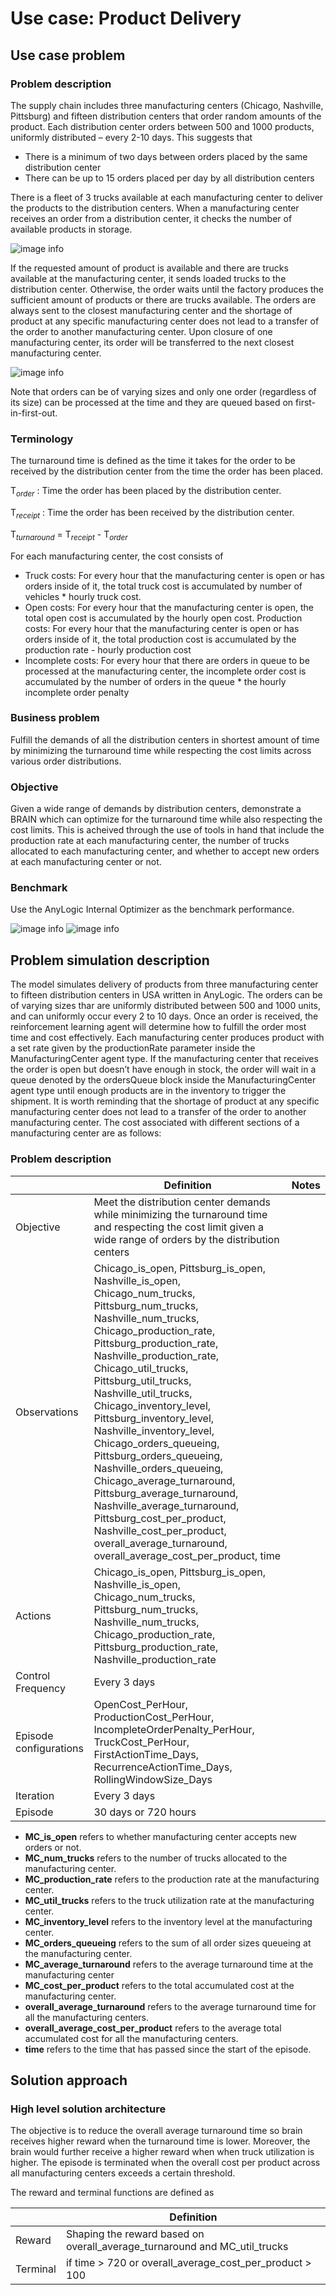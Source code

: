 # Use case: Product Delivery

## Use case problem

### Problem description

The supply chain includes three manufacturing centers (Chicago, Nashville, Pittsburg) and fifteen distribution centers that order random amounts of the product. Each distribution center orders between 500 and 1000 products, uniformly distributed – every 2-10 days. This suggests that

- There is a minimum of two days between orders placed by the same distribution center
- There can be up to 15 orders placed per day by all distribution centers

There is a fleet of 3 trucks available at each manufacturing center to deliver the products to the distribution centers. When a manufacturing center receives an order from a distribution center, it checks the number of available products in storage.

![image info](/Images/scenario.png)

If the requested amount of product is available and there are trucks available at the manufacturing center, it sends loaded trucks to the distribution center. Otherwise, the order waits until the factory produces the sufficient amount of products or there are trucks available. The orders are always sent to the closest manufacturing center and the shortage of product at any specific manufacturing center does not lead to a transfer of the order to another manufacturing center. Upon closure of one manufacturing center, its order will be transferred to the next closest manufacturing center.

![image info](/Images/order-distribution.png)


Note that orders can be of varying sizes and only one order (regardless of its size) can be processed at the time and they are queued based on first-in-first-out.

### Terminology

The turnaround time is defined as the time it takes for the order to be received by the distribution center from the time the order has been placed.

T<sub><em>order</em></sub> : Time the order has been placed by the distribution center.

T<sub><em>receipt</em></sub> : Time the order has been received by the distribution center.

T<sub><em>turnaround</em></sub>  = T<sub><em>receipt</em></sub> - T<sub><em>order</em></sub>

For each manufacturing center, the cost consists of
- Truck costs: For every hour that the manufacturing center is open or has orders inside of it, the total truck cost is accumulated by number of vehicles * hourly truck cost.
- Open costs: For every hour that the manufacturing center is open, the total open cost is accumulated by the hourly open cost.
Production costs: For every hour that the manufacturing center is open or has orders inside of it, the total production cost is accumulated by the production rate - hourly production cost
- Incomplete costs: For every hour that there are orders in queue to be processed at the manufacturing center, the incomplete order cost is accumulated by the number of orders in the queue * the hourly incomplete order penalty

### Business problem

Fulfill the demands of all the distribution centers in shortest amount of time by minimizing the turnaround time while respecting the cost limits across various order distributions.

### Objective

Given a wide range of demands by distribution centers, demonstrate a BRAIN which can optimize for the turnaround time while also respecting the cost limits. This is acheived through the use of tools in hand that include the production rate at each manufacturing center, the number of trucks allocated to each manufacturing center, and whether to accept new orders at each manufacturing center or not.

### Benchmark

Use the AnyLogic Internal Optimizer as the benchmark performance.

![image info](/Images/benchmark-1.png)
![image info](/Images/benchmark-2.png)

## Problem simulation description

The model simulates delivery of products from three manufacturing center to fifteen distribution centers in USA written in AnyLogic. The orders can be of varying sizes thar are uniformly distributed between 500 and 1000 units, and can uniformly occur every 2 to 10 days. Once an order is received, the reinforcement learning agent will determine how to fulfill the order most time and cost effectively. Each manufacturing center produces product with a set rate given by the productionRate parameter inside the ManufacturingCenter agent type. If the manufacturing center that receives the order is open but doesn’t have enough in stock, the order will wait in a queue denoted by the ordersQueue block inside the ManufacturingCenter agent type until enough products are in the inventory to trigger the shipment. It is worth reminding that the shortage of product at any specific manufacturing center does not lead to a transfer of the order to another manufacturing center. The cost associated with different sections of a manufacturing center are as follows:


### Problem description

|                        | Definition                                                   | Notes |
| ---------------------- | ------------------------------------------------------------ | ----- |
| Objective              |  Meet the distribution center demands while minimizing the turnaround time and respecting the cost limit given a wide range of orders by the distribution centers | |
| Observations           |  Chicago_is_open, Pittsburg_is_open, Nashville_is_open, Chicago_num_trucks, Pittsburg_num_trucks, Nashville_num_trucks, Chicago_production_rate, Pittsburg_production_rate, Nashville_production_rate, Chicago_util_trucks, Pittsburg_util_trucks, Nashville_util_trucks, Chicago_inventory_level, Pittsburg_inventory_level, Nashville_inventory_level, Chicago_orders_queueing, Pittsburg_orders_queueing, Nashville_orders_queueing, Chicago_average_turnaround, Pittsburg_average_turnaround, Nashville_average_turnaround, Pittsburg_cost_per_product, Nashville_cost_per_product, overall_average_turnaround, overall_average_cost_per_product, time | |
| Actions                | Chicago_is_open, Pittsburg_is_open, Nashville_is_open, Chicago_num_trucks, Pittsburg_num_trucks, Nashville_num_trucks, Chicago_production_rate, Pittsburg_production_rate, Nashville_production_rate | |
| Control Frequency      | Every 3 days | |
| Episode configurations | OpenCost_PerHour, ProductionCost_PerHour, IncompleteOrderPenalty_PerHour, TruckCost_PerHour, FirstActionTime_Days, RecurrenceActionTime_Days, RollingWindowSize_Days | |
| Iteration              | Every 3 days | |
| Episode                | 30 days or 720 hours

* **MC_is_open** refers to whether manufacturing center accepts new orders or not.
* **MC_num_trucks** refers to the number of trucks allocated to the manufacturing center.
* **MC_production_rate** refers to the production rate at the manufacturing center.
* **MC_util_trucks** refers to the truck utilization rate at the manufacturing center.
* **MC_inventory_level** refers to the inventory level at the manufacturing center.
* **MC_orders_queueing** refers to the sum of all order sizes queueing at the manufacturing center.
* **MC_average_turnaround** refers to the average turnaround time at the manufacturing center
* **MC_cost_per_product** refers to the total accumulated cost at the manufacturing center.
* **overall_average_turnaround** refers to the average turnaround time for all the manufacturing centers.
* **overall_average_cost_per_product** refers to the average total accumulated cost for all the manufacturing centers.
* **time** refers to the time that has passed since the start of the episode.

## Solution approach

### High level solution architecture

The objective is to reduce the overall average turnaround time so brain receives higher reward when the turnaround time is lower. Moreover, the brain would further receive a higher reward when when truck utilization is higher. The episode is terminated when the overall cost per product across all manufacturing centers exceeds a certain threshold.

The reward and terminal functions are defined as

|                        | Definition                                                   |
| ---------------------- | ------------------------------------------------------------ | 
| Reward                 |  Shaping the reward based on overall_average_turnaround and MC_util_trucks  | |
| Terminal               |  if time > 720 or overall_average_cost_per_product > 100                    | |

